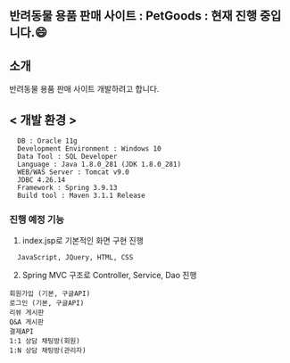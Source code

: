 ## 반려동물 용품 판매 사이트  : PetGoods : 현재 진행 중입니다.:smile:

## 소개
<p>반려동물 용품 판매 사이트 개발하려고 합니다.</p>


## < 개발 환경 >
```
  DB : Oracle 11g
  Development Environment : Windows 10
  Data Tool : SQL Developer
  Language : Java 1.8.0_281 (JDK 1.8.0_281)
  WEB/WAS Server : Tomcat v9.0
  JDBC 4.26.14
  Framework : Spring 3.9.13
  Build tool : Maven 3.1.1 Release
```


### 진행 예정 기능
1. index.jsp로 기본적인 화면 구현 진행
```
  JavaScript, JQuery, HTML, CSS 
```
2. Spring MVC 구조로 Controller, Service, Dao 진행
```
회원가입 (기본, 구글API)
로그인 (기본, 구글API)
리뷰 게시판
Q&A 게시판
결제API
1:1 상담 채팅방(회원)
1:N 상담 채팅방(관리자)
```  
  

 
